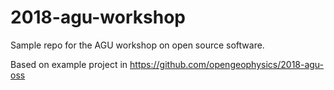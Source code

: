 # 2018-agu-workshop
Sample repo for the AGU workshop on open source software.

Based on example project in https://github.com/opengeophysics/2018-agu-oss
